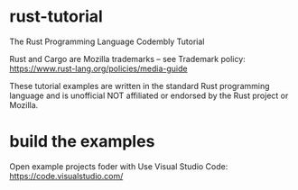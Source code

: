 # rust-tutorial
The Rust Programming Language Codembly Tutorial

Rust and Cargo are Mozilla trademarks – see Trademark policy: https://www.rust-lang.org/policies/media-guide

These tutorial examples are written in the standard Rust programming language and is unofficial NOT affiliated or endorsed by the Rust project or Mozilla. 

# build the examples
Open example projects foder with Use Visual Studio Code: https://code.visualstudio.com/
